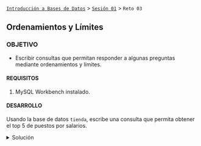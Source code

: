 [`Introducción a Bases de Datos`](../../Readme.md) > [`Sesión 01`](../Readme.md) > `Reto 03`
	
## Ordenamientos y Límites

### OBJETIVO 

- Escribir consultas que permitan responder a algunas preguntas mediante ordenamientos y límites.

#### REQUISITOS 

1. MySQL Workbench instalado.

#### DESARROLLO

Usando la base de datos `tienda`, escribe una consulta que permita obtener el top 5 de puestos por salarios.

<details><summary>Solución</summary>
<p>

Para contestar a esta pregunta, basta con ordenar las calificaciones del alumno en orden descendente y limitar el número de registros a 5.

   ```sql
   SELECT salario
   FROM tienda
   ORDER BY salario DESC
   LIMIT 5;
   ```
</p>
</details> 
